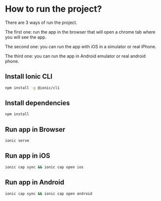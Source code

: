 # How to run the project?
There are 3 ways of run the project.

The first one: run the app in the browser that will open a chrome tab where you will see the app.

The second one: you can run the app with iOS in a simulator or real iPhone.

The third one: you can run the app in Android emulator or real android phone.

## Install Ionic CLI
```bash
npm install -g @ionic/cli
```

## Install dependencies
```bash
npm install
```

## Run app in Browser
```bash
ionic serve
```

## Run app in iOS
```bash
ionic cap sync && ionic cap open ios
```

## Run app in Android
```bash
ionic cap sync && ionic cap open android
```